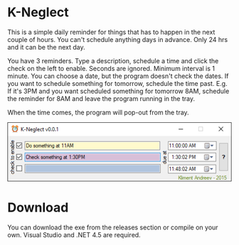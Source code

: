 # K-Neglect

This is a simple daily reminder for things that has to happen in the next couple of hours. 
You can't schedule anything days in advance. Only 24 hrs and it can be the next day.

You have 3 reminders. Type a description, schedule a time and click the check on the left to enable.
Seconds are ignored. Minimum interval is 1 minute.
You can choose a date, but the program doesn't check the dates.
If you want to schedule something for tomorrow, schedule the time past.
E.g. If it's 3PM and you want scheduled something for tomorrow 8AM,
schedule the reminder for 8AM and leave the program running in the tray.

When the time comes, the program will pop-out from the tray.

![K-Neglect](k-neglect.png)

# Download
You can download the exe from the releases section or compile on your own. 
Visual Studio and .NET 4.5 are required.



